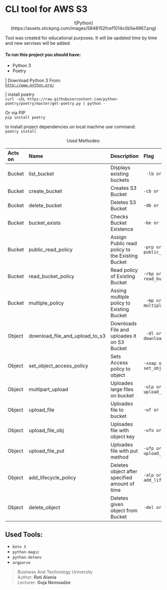 # CLI tool for AWS S3



<center>
![Python](https://assets.stickpng.com/images/5848152fcef1014c0b5e4967.png)
</center>

Tool was created for educational purposes. It will be updated time by time and new servises will be added.

#### To run this project you should have:
- Python 3
- Poetry

| Download Python 3 From: <br>
<a href="http://python.org/">``` http://www.python.org/ ```</a>

| install poetry <br>
```curl -sSL https://raw.githubusercontent.com/python-poetry/poetry/master/get-poetry.py | python -```

Or via PIP <br>
``` pip install poetry ```

to install project dependencies on local machine use command: <br>
```poetry install ```

<p align=center>Used Methodes:</p>

| Acts on | Name | Description | Flag |
|:---------------|:---------------|:---------------|:---------------|
| Bucket  | list_bucket | Displays existing buckets  | ``` -lb or --list_buckets```  |
| Bucket  | create_bucket  | Creates S3 Bucket  | ```-cb or --create_bucket```  |
| Bucket  | delete_bucket  | Deletes S3 Bucket  | ```-db or --delete_bucket```  |
| Bucket  |  bucket_exists | Checks Bucket Existence  | ```-be or --bucket_exist```  |
| Bucket  | public_read_policy  | Assign Public read policy to the Existing Bucket  | ```-prp or --public_read_policy``` |
| Bucket  | read_bucket_policy  | Read policy of Existing Bucket  | ```-rbp or --read_bucket_policy``` |
| Bucket  | multiple_policy  | Assing multiple policy to Existing Bucket  | ``` -mp or --multiple_policy```|
| Object  | download_file_and_upload_to_s3  | Downloads File and uploades it on S3 Bucket  | ``` -dl or --download_and_upload```  |
| Object  | set_object_access_policy  | Sets Access policy to object  | ```-soap or --set_object_access_policy``` |
| Object | multipart_upload | Uploades large files on bucket | ```-ulp or --upload_large_file``` |
| Object | upload_file | Uploades file to bucket | ```-uf or --upload_file``` |
| Object | upload_file_obj | Uploades file with object key | ```-ufo or --upload_file_ob``` |
| Object | upload_file_put | Uploades file with put method | ```-ufp or --upload_file_put``` |
| Object | add_lifecycle_policy | Deletes object after specified amount of time | ```-alp or --add_lifecycle_policy``` |
| Object | delete_object | Deletes given object from Bucket | ```-del or --delete_object``` |

## Used Tools:
- ```boto 3```
- ```python-magic```
- ```python-dotenv```
- ```argparse```




> Business And Technology University <br> 
> Author: <b>Rati Alania</b> <br>
> Lecturer: <b>Guja Nemsadze</b>
